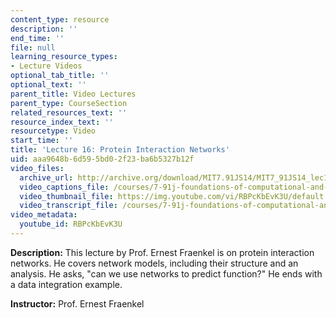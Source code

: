 ```yaml
---
content_type: resource
description: ''
end_time: ''
file: null
learning_resource_types:
- Lecture Videos
optional_tab_title: ''
optional_text: ''
parent_title: Video Lectures
parent_type: CourseSection
related_resources_text: ''
resource_index_text: ''
resourcetype: Video
start_time: ''
title: 'Lecture 16: Protein Interaction Networks'
uid: aaa9648b-6d59-5bd0-2f23-ba6b5327b12f
video_files:
  archive_url: http://archive.org/download/MIT7.91JS14/MIT7_91JS14_lec16_300k.mp4
  video_captions_file: /courses/7-91j-foundations-of-computational-and-systems-biology-spring-2014/0764a15eedbb5e5c88820d19fcac0c24_RBPcKbEvK3U.vtt
  video_thumbnail_file: https://img.youtube.com/vi/RBPcKbEvK3U/default.jpg
  video_transcript_file: /courses/7-91j-foundations-of-computational-and-systems-biology-spring-2014/ac0552dc3221f3cef4cd2673e2972d25_RBPcKbEvK3U.pdf
video_metadata:
  youtube_id: RBPcKbEvK3U
---
```


**Description:** This lecture by Prof. Ernest Fraenkel is on protein interaction networks. He covers network models, including their structure and an analysis. He asks, "can we use networks to predict function?" He ends with a data integration example.

**Instructor:** Prof. Ernest Fraenkel